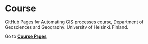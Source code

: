 # Course
GitHub Pages for Automating GIS-processes course, Department of Geosciences and Geography, University of Helsinki, Finland.  

Go to [**Course Pages**](https://automating-gis-processes.github.io/2016/)
 
